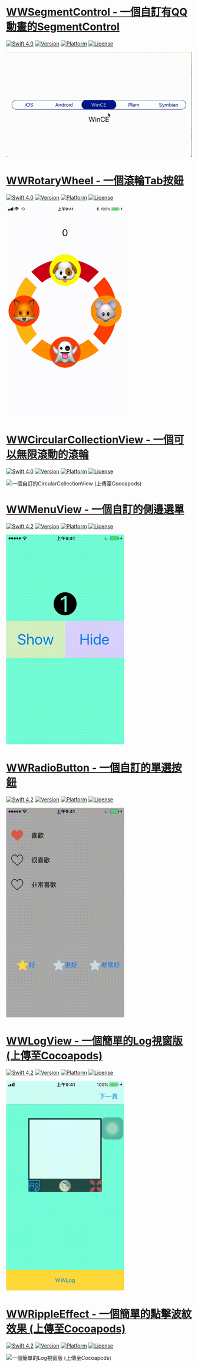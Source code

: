 # [WWSegmentControl - 一個自訂有QQ動畫的SegmentControl](https://cocoapods.org/pods/WWSegmentControl)

[![Swift 4.0](https://img.shields.io/badge/Swift-4.0-orange.svg?style=flat)](https://developer.apple.com/swift/) [![Version](https://img.shields.io/cocoapods/v/WWSegmentControl.svg?style=flat)](http://cocoapods.org/pods/WWSegmentControl) [![Platform](https://img.shields.io/cocoapods/p/WWSegmentControl.svg?style=flat)](http://cocoapods.org/pods/WWSegmentControl) [![License](https://img.shields.io/cocoapods/l/WWSegmentControl.svg?style=flat)](http://cocoapods.org/pods/WWSegmentControl)

![一個自訂的SegmentControl](https://raw.githubusercontent.com/William-Weng/Swift-4/master/_Gif_/WWSegmentControl.gif)

# [WWRotaryWheel - 一個滾輪Tab按鈕](https://cocoapods.org/pods/WWRotaryWheel)

[![Swift 4.0](https://img.shields.io/badge/Swift-4.0-orange.svg?style=flat)](https://developer.apple.com/swift/) [![Version](https://img.shields.io/cocoapods/v/WWRotaryWheel.svg?style=flat)](http://cocoapods.org/pods/WWRotaryWheel) [![Platform](https://img.shields.io/cocoapods/p/WWRotaryWheel.svg?style=flat)](http://cocoapods.org/pods/WWRotaryWheel) [![License](https://img.shields.io/cocoapods/l/WWRotaryWheel.svg?style=flat)](http://cocoapods.org/pods/WWRotaryWheel)

![一個滾輪Tab按鈕 (上傳至Cocoapods)](https://raw.githubusercontent.com/William-Weng/WWRotaryWheel/master/WWRotaryWheel.gif)

# [WWCircularCollectionView -  一個可以無限滾動的滾輪](https://cocoapods.org/pods/WWCircularCollectionView)
[![Swift 4.0](https://img.shields.io/badge/Swift-4.0-orange.svg?style=flat)](https://developer.apple.com/swift/) [![Version](https://img.shields.io/cocoapods/v/WWCircularCollectionView.svg?style=flat)](http://cocoapods.org/pods/WWCircularCollectionView) [![Platform](https://img.shields.io/cocoapods/p/WWCircularCollectionView.svg?style=flat)](http://cocoapods.org/pods/WWCircularCollectionView) [![License](https://img.shields.io/cocoapods/l/WWCircularCollectionView.svg?style=flat)](http://cocoapods.org/pods/WWCircularCollectionView)

![一個自訂的CircularCollectionView (上傳至Cocoapods)](https://raw.githubusercontent.com/William-Weng/WWCircularCollectionView/master/WWCircularCollectionView.gif)

# [WWMenuView - 一個自訂的側邊選單](https://cocoapods.org/pods/WWMenuView)

[![Swift 4.2](https://img.shields.io/badge/Swift-4.2-orange.svg?style=flat)](https://developer.apple.com/swift/) [![Version](https://img.shields.io/cocoapods/v/WWMenuView.svg?style=flat)](http://cocoapods.org/pods/WWMenuView) [![Platform](https://img.shields.io/cocoapods/p/WWMenuView.svg?style=flat)](http://cocoapods.org/pods/WWMenuView) [![License](https://img.shields.io/cocoapods/l/WWMenuView.svg?style=flat)](http://cocoapods.org/pods/WWMenuView)

![一個自訂的側邊選單 (上傳至Cocoapods)](https://raw.githubusercontent.com/William-Weng/WWMenuView/master/WWMenuView.gif)

# [WWRadioButton - 一個自訂的單選按鈕](https://cocoapods.org/pods/WWRadioButton)

[![Swift 4.2](https://img.shields.io/badge/Swift-4.2-orange.svg?style=flat)](https://developer.apple.com/swift/) [![Version](https://img.shields.io/cocoapods/v/WWRadioButton.svg?style=flat)](http://cocoapods.org/pods/WWRadioButton) [![Platform](https://img.shields.io/cocoapods/p/WWRadioButton.svg?style=flat)](http://cocoapods.org/pods/WWRadioButton) [![License](https://img.shields.io/cocoapods/l/WWRadioButton.svg?style=flat)](http://cocoapods.org/pods/WWRadioButton)

![一個自訂的單選按鈕 (上傳至Cocoapods)](https://raw.githubusercontent.com/William-Weng/WWRadioButton/master/WWRadioButton.gif)

# [WWLogView - 一個簡單的Log視窗版 (上傳至Cocoapods)](http://cocoapods.org/pods/WWLogView)

[![Swift 4.2](https://img.shields.io/badge/Swift-4.2-orange.svg?style=flat)](https://developer.apple.com/swift/) [![Version](https://img.shields.io/cocoapods/v/WWLogView.svg?style=flat)](http://cocoapods.org/pods/WWLogView) [![Platform](https://img.shields.io/cocoapods/p/WWLogView.svg?style=flat)](http://cocoapods.org/pods/WWLogView) [![License](https://img.shields.io/cocoapods/l/WWLogView.svg?style=flat)](http://cocoapods.org/pods/WWLogView)

![一個簡單的Log視窗版 (上傳至Cocoapods)](https://raw.githubusercontent.com/William-Weng/WWLogView/master/WWLogView.gif)

# [WWRippleEffect - 一個簡單的點擊波紋效果 (上傳至Cocoapods)](http://cocoapods.org/pods/WWRippleEffect)
[![Swift 4.2](https://img.shields.io/badge/Swift-4.2-orange.svg?style=flat)](https://developer.apple.com/swift/) [![Version](https://img.shields.io/cocoapods/v/WWRippleEffect.svg?style=flat)](http://cocoapods.org/pods/WWRippleEffect) [![Platform](https://img.shields.io/cocoapods/p/WWRippleEffect.svg?style=flat)](http://cocoapods.org/pods/WWRippleEffect) [![License](https://img.shields.io/cocoapods/l/WWRippleEffect.svg?style=flat)](http://cocoapods.org/pods/WWRippleEffect)

![一個簡單的Log視窗版 (上傳至Cocoapods)](https://raw.githubusercontent.com/William-Weng/WWLogView/master/WWRippleEffect.gif)


